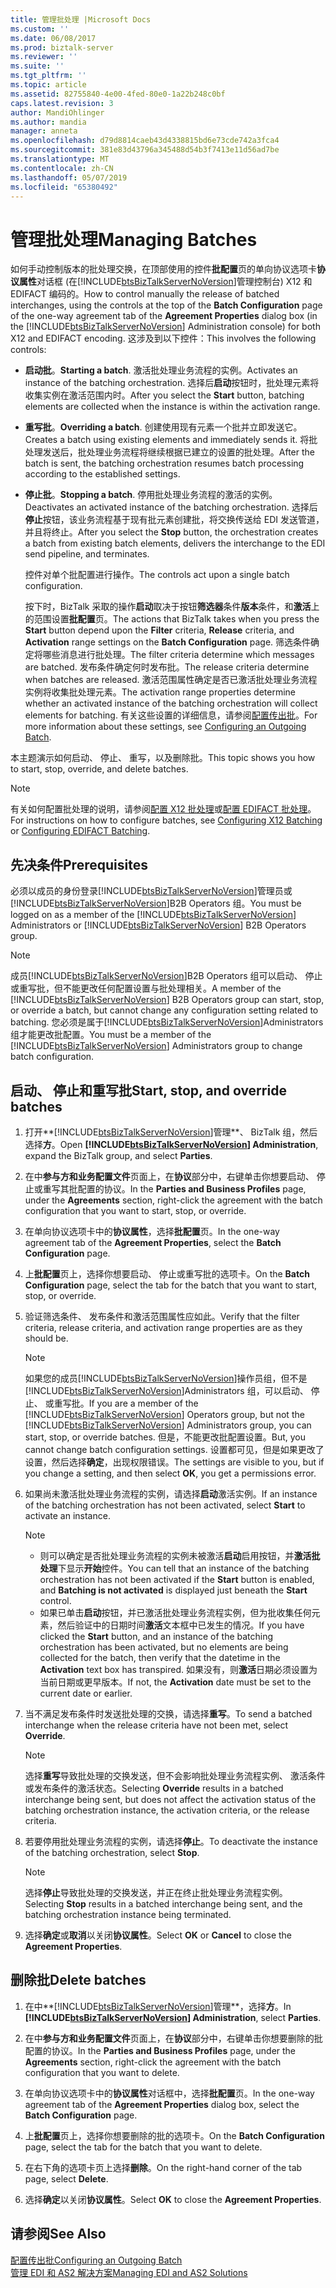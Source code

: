```yaml
---
title: 管理批处理 |Microsoft Docs
ms.custom: ''
ms.date: 06/08/2017
ms.prod: biztalk-server
ms.reviewer: ''
ms.suite: ''
ms.tgt_pltfrm: ''
ms.topic: article
ms.assetid: 82755840-4e00-4fed-80e0-1a22b248c0bf
caps.latest.revision: 3
author: MandiOhlinger
ms.author: mandia
manager: anneta
ms.openlocfilehash: d79d8814caeb43d4338815bd6e73cde742a3fca4
ms.sourcegitcommit: 381e83d43796a345488d54b3f7413e11d56ad7be
ms.translationtype: MT
ms.contentlocale: zh-CN
ms.lasthandoff: 05/07/2019
ms.locfileid: "65380492"
---
```

# <a name="managing-batches"></a><span data-ttu-id="590ce-102">管理批处理</span><span class="sxs-lookup"><span data-stu-id="590ce-102">Managing Batches</span></span>
<span data-ttu-id="590ce-103">如何手动控制版本的批处理交换，在顶部使用的控件**批配置**页的单向协议选项卡**协议属性**对话框 (在[!INCLUDE[btsBizTalkServerNoVersion](../includes/btsbiztalkservernoversion-md.md)]管理控制台) X12 和 EDIFACT 编码的。</span><span class="sxs-lookup"><span data-stu-id="590ce-103">How to control manually the release of batched interchanges, using the controls at the top of the **Batch Configuration** page of the one-way agreement tab of the **Agreement Properties** dialog box (in the [!INCLUDE[btsBizTalkServerNoVersion](../includes/btsbiztalkservernoversion-md.md)] Administration console) for both X12 and EDIFACT encoding.</span></span> <span data-ttu-id="590ce-104">这涉及到以下控件：</span><span class="sxs-lookup"><span data-stu-id="590ce-104">This involves the following controls:</span></span>  
  
- <span data-ttu-id="590ce-105">**启动批**。</span><span class="sxs-lookup"><span data-stu-id="590ce-105">**Starting a batch**.</span></span> <span data-ttu-id="590ce-106">激活批处理业务流程的实例。</span><span class="sxs-lookup"><span data-stu-id="590ce-106">Activates an instance of the batching orchestration.</span></span> <span data-ttu-id="590ce-107">选择后**启动**按钮时，批处理元素将收集实例在激活范围内时。</span><span class="sxs-lookup"><span data-stu-id="590ce-107">After you select the **Start** button, batching elements are collected when the instance is within the activation range.</span></span>  
  
- <span data-ttu-id="590ce-108">**重写批**。</span><span class="sxs-lookup"><span data-stu-id="590ce-108">**Overriding a batch**.</span></span> <span data-ttu-id="590ce-109">创建使用现有元素一个批并立即发送它。</span><span class="sxs-lookup"><span data-stu-id="590ce-109">Creates a batch using existing elements and immediately sends it.</span></span> <span data-ttu-id="590ce-110">将批处理发送后，批处理业务流程将继续根据已建立的设置的批处理。</span><span class="sxs-lookup"><span data-stu-id="590ce-110">After the batch is sent, the batching orchestration resumes batch processing according to the established settings.</span></span>  
  
- <span data-ttu-id="590ce-111">**停止批**。</span><span class="sxs-lookup"><span data-stu-id="590ce-111">**Stopping a batch**.</span></span> <span data-ttu-id="590ce-112">停用批处理业务流程的激活的实例。</span><span class="sxs-lookup"><span data-stu-id="590ce-112">Deactivates an activated instance of the batching orchestration.</span></span> <span data-ttu-id="590ce-113">选择后**停止**按钮，该业务流程基于现有批元素创建批，将交换传送给 EDI 发送管道，并且将终止。</span><span class="sxs-lookup"><span data-stu-id="590ce-113">After you select the **Stop** button, the orchestration creates a batch from existing batch elements, delivers the interchange to the EDI send pipeline, and terminates.</span></span>  
  
  <span data-ttu-id="590ce-114">控件对单个批配置进行操作。</span><span class="sxs-lookup"><span data-stu-id="590ce-114">The controls act upon a single batch configuration.</span></span>  
  
  <span data-ttu-id="590ce-115">按下时，BizTalk 采取的操作**启动**取决于按钮**筛选器**条件**版本**条件，和**激活**上的范围设置**批配置**页。</span><span class="sxs-lookup"><span data-stu-id="590ce-115">The actions that BizTalk takes when you press the **Start** button depend upon the **Filter** criteria, **Release** criteria, and **Activation** range settings on the **Batch Configuration** page.</span></span> <span data-ttu-id="590ce-116">筛选条件确定将哪些消息进行批处理。</span><span class="sxs-lookup"><span data-stu-id="590ce-116">The filter criteria determine which messages are batched.</span></span> <span data-ttu-id="590ce-117">发布条件确定何时发布批。</span><span class="sxs-lookup"><span data-stu-id="590ce-117">The release criteria determine when batches are released.</span></span> <span data-ttu-id="590ce-118">激活范围属性确定是否已激活批处理业务流程实例将收集批处理元素。</span><span class="sxs-lookup"><span data-stu-id="590ce-118">The activation range properties determine whether an activated instance of the batching orchestration will collect elements for batching.</span></span> <span data-ttu-id="590ce-119">有关这些设置的详细信息，请参阅[配置传出批](../core/configuring-an-outgoing-batch.md)。</span><span class="sxs-lookup"><span data-stu-id="590ce-119">For more information about these settings, see [Configuring an Outgoing Batch](../core/configuring-an-outgoing-batch.md).</span></span>  

<span data-ttu-id="590ce-120">本主题演示如何启动、 停止、 重写，以及删除批。</span><span class="sxs-lookup"><span data-stu-id="590ce-120">This topic shows you how to start, stop, override, and delete batches.</span></span>  

> [!NOTE]
>  <span data-ttu-id="590ce-121">有关如何配置批处理的说明，请参阅[配置 X12 批处理](../core/configuring-batching-x12.md)或[配置 EDIFACT 批处理](../core/configuring-batching-edifact.md)。</span><span class="sxs-lookup"><span data-stu-id="590ce-121">For instructions on how to configure batches, see [Configuring X12 Batching](../core/configuring-batching-x12.md) or [Configuring EDIFACT Batching](../core/configuring-batching-edifact.md).</span></span> 
  
## <a name="prerequisites"></a><span data-ttu-id="590ce-122">先决条件</span><span class="sxs-lookup"><span data-stu-id="590ce-122">Prerequisites</span></span>  
 <span data-ttu-id="590ce-123">必须以成员的身份登录[!INCLUDE[btsBizTalkServerNoVersion](../includes/btsbiztalkservernoversion-md.md)]管理员或[!INCLUDE[btsBizTalkServerNoVersion](../includes/btsbiztalkservernoversion-md.md)]B2B Operators 组。</span><span class="sxs-lookup"><span data-stu-id="590ce-123">You must be logged on as a member of the [!INCLUDE[btsBizTalkServerNoVersion](../includes/btsbiztalkservernoversion-md.md)] Administrators or [!INCLUDE[btsBizTalkServerNoVersion](../includes/btsbiztalkservernoversion-md.md)] B2B Operators group.</span></span>  
  
> [!NOTE]
>  <span data-ttu-id="590ce-124">成员[!INCLUDE[btsBizTalkServerNoVersion](../includes/btsbiztalkservernoversion-md.md)]B2B Operators 组可以启动、 停止或重写批，但不能更改任何配置设置与批处理相关。</span><span class="sxs-lookup"><span data-stu-id="590ce-124">A member of the [!INCLUDE[btsBizTalkServerNoVersion](../includes/btsbiztalkservernoversion-md.md)] B2B Operators group can start, stop, or override a batch, but cannot change any configuration setting related to batching.</span></span> <span data-ttu-id="590ce-125">您必须是属于[!INCLUDE[btsBizTalkServerNoVersion](../includes/btsbiztalkservernoversion-md.md)]Administrators 组才能更改批配置。</span><span class="sxs-lookup"><span data-stu-id="590ce-125">You must be a member of the [!INCLUDE[btsBizTalkServerNoVersion](../includes/btsbiztalkservernoversion-md.md)] Administrators group to change batch configuration.</span></span>  
  
## <a name="start-stop-and-override-batches"></a><span data-ttu-id="590ce-126">启动、 停止和重写批</span><span class="sxs-lookup"><span data-stu-id="590ce-126">Start, stop, and override batches</span></span>  
  
1. <span data-ttu-id="590ce-127">打开**[!INCLUDE[btsBizTalkServerNoVersion](../includes/btsbiztalkservernoversion-md.md)]管理**、 BizTalk 组，然后选择**方**。</span><span class="sxs-lookup"><span data-stu-id="590ce-127">Open **[!INCLUDE[btsBizTalkServerNoVersion](../includes/btsbiztalkservernoversion-md.md)] Administration**, expand the BizTalk group, and select **Parties**.</span></span>  
  
2. <span data-ttu-id="590ce-128">在中**参与方和业务配置文件**页面上，在**协议**部分中，右键单击你想要启动、 停止或重写其批配置的协议。</span><span class="sxs-lookup"><span data-stu-id="590ce-128">In the **Parties and Business Profiles** page, under the **Agreements** section, right-click the agreement with the batch configuration that you want to start, stop, or override.</span></span>  
  
3. <span data-ttu-id="590ce-129">在单向协议选项卡中的**协议属性**，选择**批配置**页。</span><span class="sxs-lookup"><span data-stu-id="590ce-129">In the one-way agreement tab of the **Agreement Properties**, select the **Batch Configuration** page.</span></span>  
  
4. <span data-ttu-id="590ce-130">上**批配置**页上，选择你想要启动、 停止或重写批的选项卡。</span><span class="sxs-lookup"><span data-stu-id="590ce-130">On the **Batch Configuration** page, select the tab for the batch that you want to start, stop, or override.</span></span>  
  
5. <span data-ttu-id="590ce-131">验证筛选条件、 发布条件和激活范围属性应如此。</span><span class="sxs-lookup"><span data-stu-id="590ce-131">Verify that the filter criteria, release criteria, and activation range properties are as they should be.</span></span>  
  
   > [!NOTE]
   >  <span data-ttu-id="590ce-132">如果您的成员[!INCLUDE[btsBizTalkServerNoVersion](../includes/btsbiztalkservernoversion-md.md)]操作员组，但不是[!INCLUDE[btsBizTalkServerNoVersion](../includes/btsbiztalkservernoversion-md.md)]Administrators 组，可以启动、 停止、 或重写批。</span><span class="sxs-lookup"><span data-stu-id="590ce-132">If you are a member of the [!INCLUDE[btsBizTalkServerNoVersion](../includes/btsbiztalkservernoversion-md.md)] Operators group, but not the [!INCLUDE[btsBizTalkServerNoVersion](../includes/btsbiztalkservernoversion-md.md)] Administrators group, you can start, stop, or override batches.</span></span> <span data-ttu-id="590ce-133">但是，不能更改批配置设置。</span><span class="sxs-lookup"><span data-stu-id="590ce-133">But, you cannot change batch configuration settings.</span></span> <span data-ttu-id="590ce-134">设置都可见，但是如果更改了设置，然后选择**确定**，出现权限错误。</span><span class="sxs-lookup"><span data-stu-id="590ce-134">The settings are visible to you, but if you change a setting, and then select **OK**, you get a permissions error.</span></span>  
  
6. <span data-ttu-id="590ce-135">如果尚未激活批处理业务流程的实例，请选择**启动**激活实例。</span><span class="sxs-lookup"><span data-stu-id="590ce-135">If an instance of the batching orchestration has not been activated, select **Start** to activate an instance.</span></span>  
  
   > [!NOTE]
   >  - <span data-ttu-id="590ce-136">则可以确定是否批处理业务流程的实例未被激活**启动**启用按钮，并**激活批处理**下显示**开始**控件。</span><span class="sxs-lookup"><span data-stu-id="590ce-136">You can tell that an instance of the batching orchestration has not been activated if the **Start** button is enabled, and **Batching is not activated** is displayed just beneath the **Start** control.</span></span>  
   >  - <span data-ttu-id="590ce-137">如果已单击**启动**按钮，并已激活批处理业务流程实例，但为批收集任何元素，然后验证中的日期时间**激活**文本框中已发生的情况。</span><span class="sxs-lookup"><span data-stu-id="590ce-137">If you have clicked the **Start** button, and an instance of the batching orchestration has been activated, but no elements are being collected for the batch, then verify that the datetime in the **Activation** text box has transpired.</span></span> <span data-ttu-id="590ce-138">如果没有，则**激活**日期必须设置为当前日期或更早版本。</span><span class="sxs-lookup"><span data-stu-id="590ce-138">If not, the **Activation** date must be set to the current date or earlier.</span></span>  
  
7. <span data-ttu-id="590ce-139">当不满足发布条件时发送批处理的交换，请选择**重写**。</span><span class="sxs-lookup"><span data-stu-id="590ce-139">To send a batched interchange when the release criteria have not been met, select **Override**.</span></span>  
  
   > [!NOTE]
   >  <span data-ttu-id="590ce-140">选择**重写**导致批处理的交换发送，但不会影响批处理业务流程实例、 激活条件或发布条件的激活状态。</span><span class="sxs-lookup"><span data-stu-id="590ce-140">Selecting **Override** results in a batched interchange being sent, but does not affect the activation status of the batching orchestration instance, the activation criteria, or the release criteria.</span></span>  
  
8. <span data-ttu-id="590ce-141">若要停用批处理业务流程的实例，请选择**停止**。</span><span class="sxs-lookup"><span data-stu-id="590ce-141">To deactivate the instance of the batching orchestration, select **Stop**.</span></span>  
  
   > [!NOTE]
   >  <span data-ttu-id="590ce-142">选择**停止**导致批处理的交换发送，并正在终止批处理业务流程实例。</span><span class="sxs-lookup"><span data-stu-id="590ce-142">Selecting **Stop** results in a batched interchange being sent, and the batching orchestration instance being terminated.</span></span>  
  
9. <span data-ttu-id="590ce-143">选择**确定**或**取消**以关闭**协议属性**。</span><span class="sxs-lookup"><span data-stu-id="590ce-143">Select **OK** or **Cancel** to close the **Agreement Properties**.</span></span>  

## <a name="delete-batches"></a><span data-ttu-id="590ce-144">删除批</span><span class="sxs-lookup"><span data-stu-id="590ce-144">Delete batches</span></span>  
  
1. <span data-ttu-id="590ce-145">在中**[!INCLUDE[btsBizTalkServerNoVersion](../includes/btsbiztalkservernoversion-md.md)]管理**，选择**方**。</span><span class="sxs-lookup"><span data-stu-id="590ce-145">In **[!INCLUDE[btsBizTalkServerNoVersion](../includes/btsbiztalkservernoversion-md.md)] Administration**, select **Parties**.</span></span>  
  
2. <span data-ttu-id="590ce-146">在中**参与方和业务配置文件**页面上，在**协议**部分中，右键单击你想要删除的批配置的协议。</span><span class="sxs-lookup"><span data-stu-id="590ce-146">In the **Parties and Business Profiles** page, under the **Agreements** section, right-click the agreement with the batch configuration that you want to delete.</span></span>  
  
3. <span data-ttu-id="590ce-147">在单向协议选项卡中的**协议属性**对话框中，选择**批配置**页。</span><span class="sxs-lookup"><span data-stu-id="590ce-147">In the one-way agreement tab of the **Agreement Properties** dialog box, select the **Batch Configuration** page.</span></span>  
  
4. <span data-ttu-id="590ce-148">上**批配置**页上，选择你想要删除的批的选项卡。</span><span class="sxs-lookup"><span data-stu-id="590ce-148">On the **Batch Configuration** page, select the tab for the batch that you want to delete.</span></span>  
  
5. <span data-ttu-id="590ce-149">在右下角的选项卡页上选择**删除**。</span><span class="sxs-lookup"><span data-stu-id="590ce-149">On the right-hand corner of the tab page, select **Delete**.</span></span>  
  
6. <span data-ttu-id="590ce-150">选择**确定**以关闭**协议属性**。</span><span class="sxs-lookup"><span data-stu-id="590ce-150">Select **OK** to close the **Agreement Properties**.</span></span>  

  
## <a name="see-also"></a><span data-ttu-id="590ce-151">请参阅</span><span class="sxs-lookup"><span data-stu-id="590ce-151">See Also</span></span>  
 [<span data-ttu-id="590ce-152">配置传出批</span><span class="sxs-lookup"><span data-stu-id="590ce-152">Configuring an Outgoing Batch</span></span>](../core/configuring-an-outgoing-batch.md)  
 [<span data-ttu-id="590ce-153">管理 EDI 和 AS2 解决方案</span><span class="sxs-lookup"><span data-stu-id="590ce-153">Managing EDI and AS2 Solutions</span></span>](../core/managing-edi-and-as2-solutions.md)
